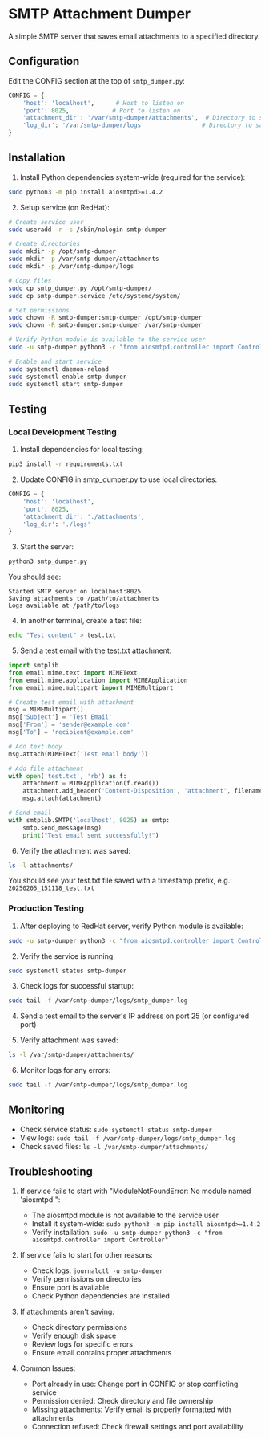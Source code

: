 # SMTP Attachment Dumper

A simple SMTP server that saves email attachments to a specified directory.

## Configuration

Edit the CONFIG section at the top of `smtp_dumper.py`:
```python
CONFIG = {
    'host': 'localhost',      # Host to listen on
    'port': 8025,            # Port to listen on
    'attachment_dir': '/var/smtp-dumper/attachments',  # Directory to save attachments
    'log_dir': '/var/smtp-dumper/logs'                # Directory to save logs
}
```

## Installation

1. Install Python dependencies system-wide (required for the service):
```bash
sudo python3 -m pip install aiosmtpd>=1.4.2
```

2. Setup service (on RedHat):
```bash
# Create service user
sudo useradd -r -s /sbin/nologin smtp-dumper

# Create directories
sudo mkdir -p /opt/smtp-dumper
sudo mkdir -p /var/smtp-dumper/attachments
sudo mkdir -p /var/smtp-dumper/logs

# Copy files
sudo cp smtp_dumper.py /opt/smtp-dumper/
sudo cp smtp-dumper.service /etc/systemd/system/

# Set permissions
sudo chown -R smtp-dumper:smtp-dumper /opt/smtp-dumper
sudo chown -R smtp-dumper:smtp-dumper /var/smtp-dumper

# Verify Python module is available to the service user
sudo -u smtp-dumper python3 -c "from aiosmtpd.controller import Controller"

# Enable and start service
sudo systemctl daemon-reload
sudo systemctl enable smtp-dumper
sudo systemctl start smtp-dumper
```

## Testing

### Local Development Testing

1. Install dependencies for local testing:
```bash
pip3 install -r requirements.txt
```

2. Update CONFIG in smtp_dumper.py to use local directories:
```python
CONFIG = {
    'host': 'localhost',
    'port': 8025,
    'attachment_dir': './attachments',
    'log_dir': './logs'
}
```

3. Start the server:
```bash
python3 smtp_dumper.py
```

You should see:
```
Started SMTP server on localhost:8025
Saving attachments to /path/to/attachments
Logs available at /path/to/logs
```

4. In another terminal, create a test file:
```bash
echo "Test content" > test.txt
```

5. Send a test email with the test.txt attachment:
```python
import smtplib
from email.mime.text import MIMEText
from email.mime.application import MIMEApplication
from email.mime.multipart import MIMEMultipart

# Create test email with attachment
msg = MIMEMultipart()
msg['Subject'] = 'Test Email'
msg['From'] = 'sender@example.com'
msg['To'] = 'recipient@example.com'

# Add text body
msg.attach(MIMEText('Test email body'))

# Add file attachment
with open('test.txt', 'rb') as f:
    attachment = MIMEApplication(f.read())
    attachment.add_header('Content-Disposition', 'attachment', filename='test.txt')
    msg.attach(attachment)

# Send email
with smtplib.SMTP('localhost', 8025) as smtp:
    smtp.send_message(msg)
    print("Test email sent successfully!")
```

6. Verify the attachment was saved:
```bash
ls -l attachments/
```

You should see your test.txt file saved with a timestamp prefix, e.g.:
`20250205_151118_test.txt`

### Production Testing

1. After deploying to RedHat server, verify Python module is available:
```bash
sudo -u smtp-dumper python3 -c "from aiosmtpd.controller import Controller"
```

2. Verify the service is running:
```bash
sudo systemctl status smtp-dumper
```

3. Check logs for successful startup:
```bash
sudo tail -f /var/smtp-dumper/logs/smtp_dumper.log
```

4. Send a test email to the server's IP address on port 25 (or configured port)

5. Verify attachment was saved:
```bash
ls -l /var/smtp-dumper/attachments/
```

6. Monitor logs for any errors:
```bash
sudo tail -f /var/smtp-dumper/logs/smtp_dumper.log
```

## Monitoring

- Check service status: `sudo systemctl status smtp-dumper`
- View logs: `sudo tail -f /var/smtp-dumper/logs/smtp_dumper.log`
- Check saved files: `ls -l /var/smtp-dumper/attachments/`

## Troubleshooting

1. If service fails to start with "ModuleNotFoundError: No module named 'aiosmtpd'":
   - The aiosmtpd module is not available to the service user
   - Install it system-wide: `sudo python3 -m pip install aiosmtpd>=1.4.2`
   - Verify installation: `sudo -u smtp-dumper python3 -c "from aiosmtpd.controller import Controller"`

2. If service fails to start for other reasons:
   - Check logs: `journalctl -u smtp-dumper`
   - Verify permissions on directories
   - Ensure port is available
   - Check Python dependencies are installed

3. If attachments aren't saving:
   - Check directory permissions
   - Verify enough disk space
   - Review logs for specific errors
   - Ensure email contains proper attachments

4. Common Issues:
   - Port already in use: Change port in CONFIG or stop conflicting service
   - Permission denied: Check directory and file ownership
   - Missing attachments: Verify email is properly formatted with attachments
   - Connection refused: Check firewall settings and port availability